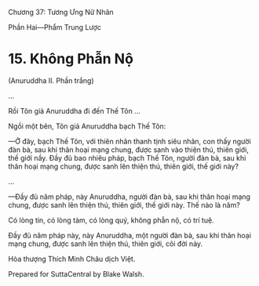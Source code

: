  

Chương 37: Tương Ưng Nữ Nhân

Phần Hai—Phẩm Trung Lược

# 15\. Không Phẫn Nộ

(Anuruddha II. Phần trắng)

…

Rồi Tôn giả Anuruddha đi đến Thế Tôn …

Ngồi một bên, Tôn giả Anuruddha bạch Thế Tôn:

—Ở đây, bạch Thế Tôn, với thiên nhãn thanh tịnh siêu nhân, con thấy người đàn bà, sau khi thân hoại mạng chung, được sanh vào thiện thú, thiên giới, thế giới nầy. Ðầy đủ bao nhiêu pháp, bạch Thế Tôn, người đàn bà, sau khi thân hoại mạng chung, được sanh lên thiện thú, thiên giới, thế giới này?

…

—Ðầy đủ năm pháp, này Anuruddha, người đàn bà, sau khi thân hoại mạng chung, được sanh lên thiện thú, thiên giới, thế giới này. Thế nào là năm?

Có lòng tin, có lòng tàm, có lòng quý, không phẫn nộ, có trí tuệ.

Ðầy đủ năm pháp này, này Anuruddha, một người đàn bà, sau khi thân hoại mạng chung, được sanh lên thiện thú, thiên giới, cõi đời này.

Hòa thượng Thích Minh Châu dịch Việt.

Prepared for SuttaCentral by Blake Walsh.